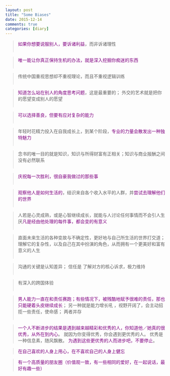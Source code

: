 ```yaml
---
layout: post
title: "Some Biases"
date: 2015-12-14
comments: true
categories: [diary]
---
```

> <font color="#800080">如果你想要说服别人，要诉诸利益</font>，而非诉诸理性  
> <br/>

> <font color="#800080">唯一能让你真正保持生机的办法，就是深入挖掘你痴迷的东西</font>  
> <br/>

> 传统中国重视思想却不重视理论，而且不重视逻辑训练    
> <br/>

> <font color="#800080">知道怎么站在别人的角度思考问题</font>，这是最重要的； 外交的艺术就是把你的愿望变成别人的愿望        
> <br/>

> <font color="#800080">可以选择善良，但要有应对复杂的能力</font>  
> <br/>

> 年轻时花精力投入在自我成长上，到某个阶段，<font color="#800080">专业的力量会散发出一种独特魅力</font>   
> <br/>

> 念书的唯一目的就是知识，知识与所得财富有正相关；知识与商业报酬之间没有必然联系  
> <br/>

> <font color="#800080">庆祝每一次胜利，很自豪我做过的那些事</font>  
> <br/>

> <font color="#800080">观察他人是如何生活的</font>，结识来自各个收入水平的人群，并<font color="#800080">尝试去理解他们的世界</font>  
> <br/>

> 人若是心灵成熟，或是心智继续成长，就能与人讨论任何事情而不会引人生厌<font color="#800080">凡是经由他处理的每件事，都会变的有意义</font>  
> <br/>

> 直面未来生活的各种变故与不确定性，更好地与自己所生活的世界打交道；理解它的复杂性，以及自己在其中扮演的角色，从而拥有一个更美好和富有意义的人生  
> <br/>

> 沟通的关键是认知差异； 信任是 了解对方的核心诉求，极力维持  
> <br/>

> 有深入的跨国体验  
> <br/>

>  <font color="#800080">男人能力一直在和责任赛跑；有些情况下，被残酷地赋予很难的责任，那也只能硬着头皮继续成长</font>； 另一种就是能力增长吼
，视野开阔了，会主动招揽一些责任，使命感； 两者并存   
> <br/>

>  <font color="#800080">一个人不断进步的结果是遇到越来越精彩和优秀的人，你知道他／她真的很优秀，从外在到内心</font>。
就因为你变得优秀，你会遇到更优秀的人。 优秀是一种信息素，随风飘散。 <font color="#800080">为遇到这些更优秀的人而进步吧，不要停止</font>。
> <br/>

> <font color="#800080">在自己喜欢的人身上用心，在不喜欢自己的人身上健忘</font>
> <br/>

> <font color="#800080">有一个高质量的朋友圈（价值观一致，有一些相同的爱好，在一起说话，最好有趣一些）</font>
> <br/>
